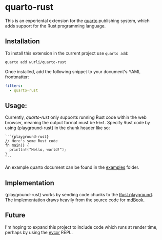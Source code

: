 # quarto-rust

This is an experiental extension for the [quarto](https://quarto.org)
publishing system, which adds support for the Rust programming language.

## Installation
To install this extension in the current project use `quarto add`:
``` bash
quarto add wurli/quarto-rust
```

Once installed, add the following snippet to your document's YAML frontmatter:
``` yaml
filters: 
  - quarto-rust
```

## Usage:
Currently, _quarto-rust_ only supports running Rust code within the web 
browser, meaning the output format must be `html`. Specify Rust code by using
{playground-rust} in the chunk header like so:

````
```{playground-rust}
// Here's some Rust code
fn main() {
  println!("Hello, world!");
}
```
````

An example quarto document can be found in the 
[examples](examples/hello-world.qmd) folder.

## Implementation
{playground-rust} works by sending code chunks to the 
[Rust playground](https://play.rust-lang.org/?version=stable&mode=debug&edition=2021).
The implementation draws heavily from the source code for 
[mdBook](https://github.com/rust-lang/mdBook/blob/master/src/theme/book.js).

## Future
I'm hoping to expand this project to include code which runs at render
time, perhaps by using the [evcxr](https://github.com/evcxr/evcxr) REPL.


